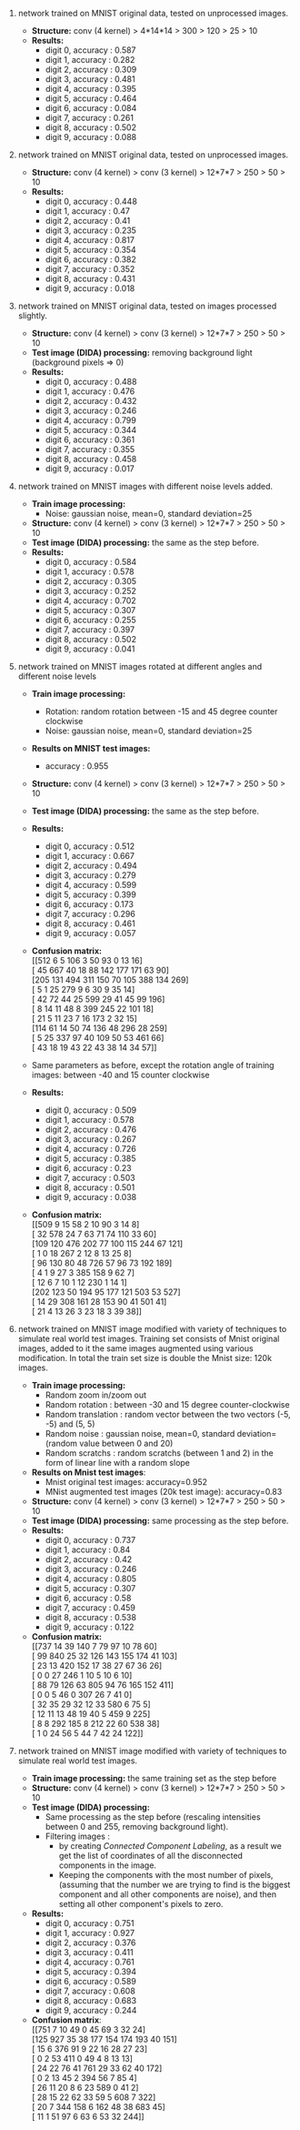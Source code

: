 1. network trained on MNIST original data, tested on unprocessed images.
    * **Structure:** conv (4 kernel) > 4\*14\*14 > 300 > 120 > 25 > 10
    * **Results:** 
        * digit 0, accuracy : 0.587
        * digit 1, accuracy : 0.282
        * digit 2, accuracy : 0.309
        * digit 3, accuracy : 0.481
        * digit 4, accuracy : 0.395
        * digit 5, accuracy : 0.464
        * digit 6, accuracy : 0.084
        * digit 7, accuracy : 0.261
        * digit 8, accuracy : 0.502
        * digit 9, accuracy : 0.088

2. network trained on MNIST original data, tested on unprocessed images.
    * **Structure:** conv (4 kernel) > conv (3 kernel) > 12\*7\*7 > 250 > 50 > 10
    * **Results:**
        * digit 0, accuracy : 0.448
        * digit 1, accuracy : 0.47
        * digit 2, accuracy : 0.41
        * digit 3, accuracy : 0.235
        * digit 4, accuracy : 0.817
        * digit 5, accuracy : 0.354
        * digit 6, accuracy : 0.382
        * digit 7, accuracy : 0.352
        * digit 8, accuracy : 0.431
        * digit 9, accuracy : 0.018

3. network trained on MNIST original data, tested on images processed slightly.
    * **Structure:** conv (4 kernel) > conv (3 kernel) > 12\*7\*7 > 250 > 50 > 10
    * **Test image (DIDA) processing:** removing background light (background pixels => 0)
    * **Results:**
        * digit 0, accuracy : 0.488
        * digit 1, accuracy : 0.476
        * digit 2, accuracy : 0.432
        * digit 3, accuracy : 0.246
        * digit 4, accuracy : 0.799
        * digit 5, accuracy : 0.344
        * digit 6, accuracy : 0.361
        * digit 7, accuracy : 0.355
        * digit 8, accuracy : 0.458
        * digit 9, accuracy : 0.017

4. network trained on MNIST images with different noise levels added.
    * **Train image processing:**
        * Noise: gaussian noise, mean=0, standard deviation=25
    * **Structure:** conv (4 kernel) > conv (3 kernel) > 12\*7\*7 > 250 > 50 > 10
    * **Test image (DIDA) processing:** the same as the step before.
    * **Results:**
        * digit 0, accuracy : 0.584
        * digit 1, accuracy : 0.578
        * digit 2, accuracy : 0.305
        * digit 3, accuracy : 0.252
        * digit 4, accuracy : 0.702
        * digit 5, accuracy : 0.307
        * digit 6, accuracy : 0.255
        * digit 7, accuracy : 0.397
        * digit 8, accuracy : 0.502
        * digit 9, accuracy : 0.041

5. network trained on MNIST images rotated at different angles and different noise levels
    * **Train image processing:**
        * Rotation: random rotation between -15 and 45 degree counter clockwise
        * Noise: gaussian noise, mean=0, standard deviation=25
    * **Results on MNIST test images:**
        * accuracy : 0.955
    * **Structure:** conv (4 kernel) > conv (3 kernel) > 12\*7\*7 > 250 > 50 > 10
    * **Test image (DIDA) processing:** the same as the step before.
    * **Results:**
        * digit 0, accuracy : 0.512
        * digit 1, accuracy : 0.667
        * digit 2, accuracy : 0.494
        * digit 3, accuracy : 0.279
        * digit 4, accuracy : 0.599
        * digit 5, accuracy : 0.399
        * digit 6, accuracy : 0.173
        * digit 7, accuracy : 0.296
        * digit 8, accuracy : 0.461
        * digit 9, accuracy : 0.057
    * **Confusion matrix:**  <br/>
        [[512   6   5 106   3  50  93   0  13  16] <br/>
        [ 45 667  40  18  88 142 177 171  63  90] <br/>
        [205 131 494 311 150  70 105 388 134 269] <br/>
        [  5   1  25 279   9   6  30   9  35  14] <br/>
        [ 42  72  44  25 599  29  41  45  99 196] <br/>
        [  8  14  11  48   8 399 245  22 101  18] <br/>
        [ 21   5  11  23   7  16 173   2  32  15] <br/>
        [114  61  14  50  74 136  48 296  28 259] <br/>
        [  5  25 337  97  40 109  50  53 461  66] <br/>
        [ 43  18  19  43  22  43  38  14  34  57]] <br/>

    * Same parameters as before, except the rotation angle of training images: between -40 and 15 counter clockwise <br/>
    * **Results:**
        * digit 0, accuracy : 0.509
        * digit 1, accuracy : 0.578
        * digit 2, accuracy : 0.476
        * digit 3, accuracy : 0.267
        * digit 4, accuracy : 0.726
        * digit 5, accuracy : 0.385
        * digit 6, accuracy : 0.23
        * digit 7, accuracy : 0.503
        * digit 8, accuracy : 0.501
        * digit 9, accuracy : 0.038
    * **Confusion matrix:** <br/>
        [[509   9  15  58   2  10  90   3  14   8] <br/>
        [ 32 578  24   7  63  71  74 110  33  60] <br/>
        [109 120 476 202  77 100 115 244  67 121] <br/>
        [  1   0  18 267   2  12   8  13  25   8] <br/>
        [ 96 130  80  48 726  57  96  73 192 189] <br/>
        [  4   1   9  27   3 385 158   9  62   7] <br/>
        [ 12   6   7  10   1  12 230   1  14   1] <br/>
        [202 123  50 194  95 177 121 503  53 527] <br/>
        [ 14  29 308 161  28 153  90  41 501  41] <br/> 
        [ 21   4  13  26   3  23  18   3  39  38]] <br/>

6. network trained on MNIST image modified with variety of techniques to simulate real world test images. Training set consists of Mnist original images, added to it the same images augmented using various modification. In total the train set size is double the Mnist size: 120k images.
    * **Train image processing:** 
        * Random zoom in/zoom out
        * Random rotation : between -30 and 15 degree counter-clockwise
        * Random translation : random vector between the two vectors (-5, -5) and (5, 5)
        * Random noise : gaussian noise, mean=0, standard deviation=(random value between 0 and 20)
        * Random scratchs : random scratchs (between 1 and 2) in the form of linear line with a random slope 
    * **Results on Mnist test images**:
        * Mnist original test images: accuracy=0.952
        * MNist augmented test images (20k test image): accuracy=0.83
    * **Structure:** conv (4 kernel) > conv (3 kernel) > 12\*7\*7 > 250 > 50 > 10
    * **Test image (DIDA) processing:** same processing as the step before.
    * **Results:**
        * digit 0, accuracy : 0.737
        * digit 1, accuracy : 0.84
        * digit 2, accuracy : 0.42
        * digit 3, accuracy : 0.246
        * digit 4, accuracy : 0.805
        * digit 5, accuracy : 0.307
        * digit 6, accuracy : 0.58
        * digit 7, accuracy : 0.459
        * digit 8, accuracy : 0.538
        * digit 9, accuracy : 0.122
    * **Confusion matrix:** <br/>
        [[737  14  39 140   7  79  97  10  78  60] <br/>
        [ 99 840  25  32 126 143 155 174  41 103] <br/>
        [ 23  13 420 152  17  38  27  67  36  26] <br/>
        [  0   0  27 246   1  10   5  10   6  10] <br/>
        [ 88  79 126  63 805  94  76 165 152 411] <br/>
        [  0   0   5  46   0 307  26   7  41   0] <br/>
        [ 32  35  29  32  12  33 580   6  75   5] <br/>
        [ 12  11  13  48  19  40   5 459   9 225] <br/>
        [  8   8 292 185   8 212  22  60 538  38] <br/>
        [  1   0  24  56   5  44   7  42  24 122]] <br/>

7. network trained on MNIST image modified with variety of techniques to simulate real world test images.
    * **Train image processing:** the same training set as the step before
    * **Structure:** conv (4 kernel) > conv (3 kernel) > 12\*7\*7 > 250 > 50 > 10
    * **Test image (DIDA) processing:** 
        * Same processing as the step before (rescaling intensities between 0 and 255, removing background light).
        * Filtering images :
            * by creating *Connected Component Labeling*, as a result we get the list of coordinates of all the disconnected components in the image.
            * Keeping the components with the most number of pixels, (assuming that the number we are trying to find is the biggest component and all other components are noise), and then setting all other component's pixels to zero.
    * **Results:**
        * digit 0, accuracy : 0.751
        * digit 1, accuracy : 0.927
        * digit 2, accuracy : 0.376
        * digit 3, accuracy : 0.411
        * digit 4, accuracy : 0.761
        * digit 5, accuracy : 0.394
        * digit 6, accuracy : 0.589
        * digit 7, accuracy : 0.608
        * digit 8, accuracy : 0.683
        * digit 9, accuracy : 0.244
    * **Confusion matrix**: <br/>
        [[751   7  10  49   0  45  69   3  32  24] <br/>
        [125 927  35  38 177 154 174 193  40 151] <br/>
        [ 15   6 376  91   9  22  16  28  27  23] <br/>
        [  0   2  53 411   0  49   4   8  13  13] <br/>
        [ 24  22  76  41 761  29  33  62  40 172] <br/>
        [  0   2  13  45   2 394  56   7  85   4] <br/>
        [ 26  11  20   8   6  23 589   0  41   2] <br/>
        [ 28  15  22  62  33  59   5 608   7 322] <br/>
        [ 20   7 344 158   6 162  48  38 683  45] <br/>
        [ 11   1  51  97   6  63   6  53  32 244]] <br/>
